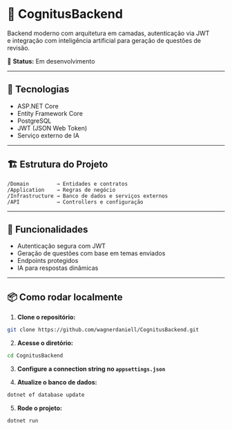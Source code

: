 
# 🧠 CognitusBackend

Backend moderno com arquitetura em camadas, autenticação via JWT  
e integração com inteligência artificial para geração de questões de revisão.

📌 **Status:** Em desenvolvimento

---

## 🔧 Tecnologias

- ASP.NET Core  
- Entity Framework Core  
- PostgreSQL  
- JWT (JSON Web Token)  
- Serviço externo de IA

---

## 🏗️ Estrutura do Projeto

```
/Domain         → Entidades e contratos  
/Application    → Regras de negócio  
/Infrastructure → Banco de dados e serviços externos  
/API            → Controllers e configuração  
```

---

## 🚀 Funcionalidades

- Autenticação segura com JWT  
- Geração de questões com base em temas enviados  
- Endpoints protegidos  
- IA para respostas dinâmicas

---

## 📦 Como rodar localmente

1. **Clone o repositório:**

```bash
git clone https://github.com/wagnerdaniell/CognitusBackend.git
```

2. **Acesse o diretório:**

```bash
cd CognitusBackend
```

3. **Configure a connection string no `appsettings.json`**

4. **Atualize o banco de dados:**

```bash
dotnet ef database update
```

5. **Rode o projeto:**

```bash
dotnet run
```
